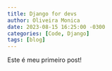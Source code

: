 ```yaml
---
title: Django for devs
author: Oliveira Monica
date: 2023-08-15 16:25:00 -0300
categories: [Code, Django]
tags: [blog]
---
```


Este é meu primeiro post!
